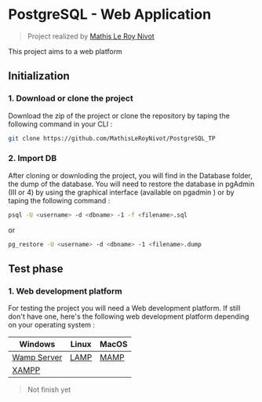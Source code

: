 # PostgreSQL - Web Application

> Project realized by [Mathis Le Roy Nivot](https://github.com/MathisLeRoyNivot)

This project aims to a web platform 

## Initialization 

### 1. Download or clone the project
Download the zip of the project or clone the repository by taping the following command in your CLI :
```bash
git clone https://github.com/MathisLeRoyNivot/PostgreSQL_TP
```
### 2. Import DB 
After cloning or downloding the project, you will find in the Database folder, the dump of the database. You will need to restore the database in pgAdmin (III or 4) by using the graphical interface (available on pgadmin ) or by taping the following command :

```bash
psql -U <username> -d <dbname> -1 -f <filename>.sql
```
or
```bash
pg_restore -U <username> -d <dbname> -1 <filename>.dump
```

## Test phase

### 1. Web development platform
For testing the project you will need a Web development platform. If still don't have one, here's the following web development platform depending on your operating system : 

| Windows | Linux | MacOS |
|---|---|---|
[Wamp Server](http://www.wampserver.com)  | [LAMP](https://doc.ubuntu-fr.org/lamp) | [MAMP](https://www.mamp.info/en/) |
[XAMPP](https://www.apachefriends.org/fr/download.html)|

> Not finish yet
